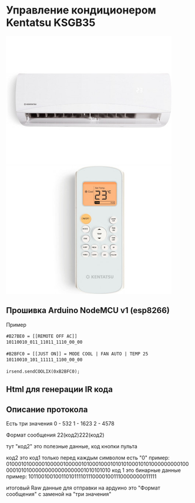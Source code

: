 # Управление кондиционером Kentatsu KSGB35


![KEntatsu](image.jpg)
![KEntatsu](image_pult.jpg)

## Прошивка Arduino NodeMCU v1 (esp8266)

Пример
```
#B27BE0 = [[REMOTE OFF AC]]
10110010_011_11011_1110_00_00

#B2BFC0 = [[JUST ON]] = MODE COOL | FAN AUTO | TEMP 25
10110010_101_11111_1100_00_00

irsend.sendCOOLIX(0xB2BFC0);
```

## Html для генерации IR кода



## Описание протокола
Есть три значения 
0 - 532
1 - 1623
2 - 4578

Формат сообщения 
22(код2)222(код2)

тут "код2" это полезные данные, код кнопки пульта

код2 это код1 только перед каждым символом есть "0"
пример: 0100010100000100000100000101000100010101010001010100000000010000010101000000000000000001010101010
код 1 это бинарные данные
пример: 101100100100110101111011100001001110000000011111

итоговый Raw данные для отправки на ардуино это "Формат сообщения" с заменой на "три значения"
